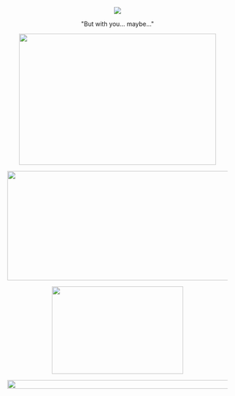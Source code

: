 <p align="center">
  <img src="https://64.media.tumblr.com/515c8d4a6b28801673333e1e7b066505/3bbad5c28faf2d05-56/s1280x1920/b277e10990aab90427aaa7dac337becf71fe2e1e.pnj" 
    </p>

  <p align="center">
  "But with you... maybe..."
  </p>
  
 <p align="center">
<img src="https://64.media.tumblr.com/7dbb80e2260fdb83014cf30508dfc720/91b50a3b608f2da0-82/s640x960/e41339b68f5f0c5dce6ab2cb45af58be7be96de4.gifv" width="450" height="300">
 </p>

  <p align="center">
<img src="https://64.media.tumblr.com/66c9a7ade3d1a3b3e97c8a3401dbe68b/741b4bdb5ff96261-9d/s2048x3072/ac714c44f04f9959df34fa5cd6091dd60a6a2339.gifv" width="670" height="250">
 </p>

<p align="center">
<img src="https://64.media.tumblr.com/ba646136a44684d3b4791affc2b4a15b/91b50a3b608f2da0-25/s640x960/f5f1a92d4f2591578484b09bf09c1caccb3aefa4.gifv" width="300" height="200">
</p>

<p align="center">
<img src="https://64.media.tumblr.com/c0d50c3461b1ad80f456b55aa9e2818f/0d9d6392a423e969-4b/s500x750/5e8009b803cd5ad8f13c401afb20de5b32a8f61c.gifv" width="700" height="20">
</p>
